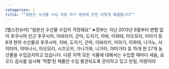 ```yaml
---
categories: j
title: "“일본산 수산물 수입 걱정 직구 영양제 안전 이렇게 해결합니다”"
---
```

[헬스컨슈머] “일본산 수산물 수입이 걱정돼요” ➤정부는 지난 2013년 9월부터 변함 없이 후쿠시마 인근 후쿠시마, 이바라키, 군마, 도치기, 지바, 이와테, 아오모리, 미야기 등 8개 현의 수산물과 후쿠시마, 지바, 도치기, 군마, 이바라키, 미야기, 이와테, 나가노, 사이타마, 야마나시, 아오모리, 시즈오카, 가나가와, 니가타, 야마가타 등 15개 현 27개 농산물을 수입금지하고 있습니다. 다른 지역 모든 식품에 대해서는 수입할 때마다 세슘, 요오드 검사를 실시해 ‘적합’된 제품만 수입 통관되도록 관리하고 있고 만일, 미량이라